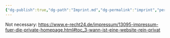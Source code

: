 ```yaml
---
{"dg-publish":true,"dg-path":"Imprint.md","dg-permalink":"imprint","permalink":"/imprint/","title":"janek.ing - Imprint","hide":true,"dgShowFileTree":"false","dgShowToc":"false","created":"2025-05-13T10:38:19.254+02:00","updated":"2025-05-13T10:42:08.367+02:00"}
---
```


Not necessary: https://www.e-recht24.de/impressum/13095-impressum-fuer-die-private-homepage.html#toc_3-wann-ist-eine-website-rein-privat